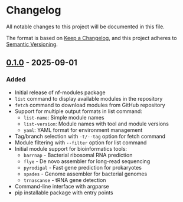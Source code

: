 # Changelog

All notable changes to this project will be documented in this file.

The format is based on [Keep a Changelog](https://keepachangelog.com/en/1.0.0/),
and this project adheres to [Semantic Versioning](https://semver.org/spec/v2.0.0.html).

## [0.1.0] - 2025-09-01

### Added
- Initial release of nf-modules package
- `list` command to display available modules in the repository
- `fetch` command to download modules from GitHub repository
- Support for multiple output formats in list command:
  - `list-name`: Simple module names
  - `list-version`: Module names with tool and module versions
  - `yaml`: YAML format for environment management
- Tag/branch selection with `-t/--tag` option for fetch command
- Module filtering with `--filter` option for list command
- Initial module support for bioinformatics tools:
  - `barrnap` - Bacterial ribosomal RNA prediction
  - `flye` - De novo assembler for long-read sequencing
  - `pyrodigal` - Fast gene prediction for prokaryotes
  - `spades` - Genome assembler for bacterial genomes
  - `trnascanse` - tRNA gene detection
- Command-line interface with argparse
- pip installable package with entry points

[0.1.0]: https://github.com/jolespin/nf-modules/releases/tag/v0.1.0